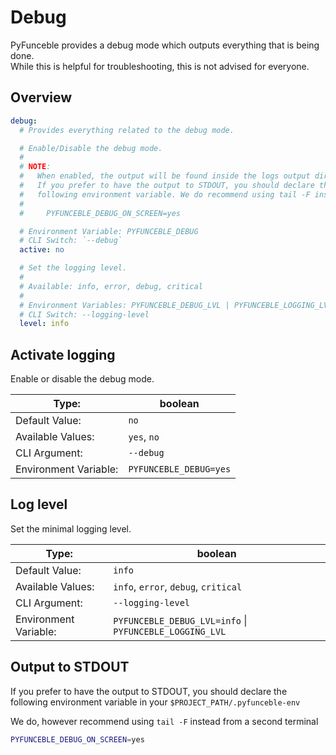 # Debug

PyFunceble provides a debug mode which outputs everything that is being done.  
While this is helpful for troubleshooting, this is not advised for everyone.

## Overview

```yaml title=".PyFunceble.overwrite.yaml"
debug:
  # Provides everything related to the debug mode.

  # Enable/Disable the debug mode.
  #
  # NOTE:
  #   When enabled, the output will be found inside the logs output directory.
  #   If you prefer to have the output to STDOUT, you should declare the
  #   following environment variable. We do recommend using tail -F instead
  #
  #     PYFUNCEBLE_DEBUG_ON_SCREEN=yes

  # Environment Variable: PYFUNCEBLE_DEBUG
  # CLI Switch: `--debug`
  active: no

  # Set the logging level.
  #
  # Available: info, error, debug, critical
  #
  # Environment Variables: PYFUNCEBLE_DEBUG_LVL | PYFUNCEBLE_LOGGING_LVL
  # CLI Switch: --logging-level
  level: info
```

## Activate logging

Enable or disable the debug mode.

| Type:                 | boolean                |
|-----------------------|------------------------|
| Default Value:        | `no`                   |
| Available Values:     | `yes`, `no`            |
| CLI Argument:         | `--debug`              |
| Environment Variable: | `PYFUNCEBLE_DEBUG=yes` |


## Log level

Set the minimal logging level.

| Type:                 | boolean                                                 |
|-----------------------|---------------------------------------------------------|
| Default Value:        | `info`                                                  |
| Available Values:     | `info`, `error`, `debug`, `critical`                    |
| CLI Argument:         | `--logging-level`                                       |
| Environment Variable: | `PYFUNCEBLE_DEBUG_LVL=info` \| `PYFUNCEBLE_LOGGING_LVL` |

## Output to STDOUT
If you prefer to have the output to STDOUT, you should declare the following environment variable in your `$PROJECT_PATH/.pyfunceble-env`

<note title="Recommandation">

We do, however recommend using `tail -F` instead from a second terminal

</note>

```Bash
PYFUNCEBLE_DEBUG_ON_SCREEN=yes
```